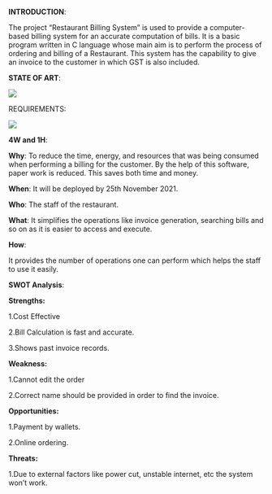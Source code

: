 **INTRODUCTION**:

The project “Restaurant Billing System” is used to provide a computer-based billing system for an accurate computation of bills. It is a basic program written in C language whose main aim is to perform the process of ordering and billing of a Restaurant. This system has the capability to give an invoice to the customer in which GST is also included.  

**STATE OF ART**:

![](https://github.com/gauri2323/M1_Application_Restaurant_Billing_System/blob/main/6_ImagesAndVideos/table.png?raw=true)

REQUIREMENTS:

![](https://github.com/gauri2323/M1_Application_Restaurant_Billing_System/blob/main/6_ImagesAndVideos/table2.png?raw=true)



**4W and 1H**:

**Why**: To reduce the time, energy, and resources that was being consumed when performing a billing for the customer. By the help of this software, paper work is reduced. This saves both time and money.

**When**: It will be deployed by 25th November 2021.

**Who**: The staff of the restaurant.

**What**:  It simplifies the operations like invoice generation, searching bills and so on as it is easier to access and execute.

**How**:

It provides the number of operations one can perform which helps the staff to use it easily.

**SWOT Analysis**:

**Strengths:** 

1.Cost Effective

2.Bill Calculation is fast and accurate.

3.Shows past invoice records.

**Weakness:**

1.Cannot edit the order

2.Correct name should be provided in order to find the invoice.

**Opportunities:**

1.Payment by wallets.

2.Online ordering.

**Threats:**

1.Due to external factors like power cut, unstable internet, etc the system won’t work.
